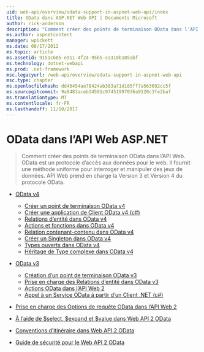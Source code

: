 ```yaml
---
uid: web-api/overview/odata-support-in-aspnet-web-api/index
title: OData dans ASP.NET Web API | Documents Microsoft
author: rick-anderson
description: "Comment créer des points de terminaison OData dans l’API Web. OData est un protocole d’accès aux données pour le web. Il fournit une méthode uniforme pour interroger et manipuler des jeux de données. Web API s..."
ms.author: aspnetcontent
manager: wpickett
ms.date: 08/17/2012
ms.topic: article
ms.assetid: 9151c605-e911-4f24-95b5-ca310b105abf
ms.technology: dotnet-webapi
ms.prod: .net-framework
msc.legacyurl: /web-api/overview/odata-support-in-aspnet-web-api
msc.type: chapter
ms.openlocfilehash: dd46454ae78424ab383a71d185ff7a563692cc5f
ms.sourcegitcommit: 9a9483aceb34591c97451997036a9120c3fe2baf
ms.translationtype: MT
ms.contentlocale: fr-FR
ms.lasthandoff: 11/10/2017
---
```

<a name="odata-in-aspnet-web-api"></a>OData dans l’API Web ASP.NET
====================
> Comment créer des points de terminaison OData dans l’API Web. OData est un protocole d’accès aux données pour le web. Il fournit une méthode uniforme pour interroger et manipuler des jeux de données. API Web prend en charge la Version 3 et Version 4 du protocole OData.


- [OData v4](odata-v4/index.md)

    - [Créer un point de terminaison OData v4](odata-v4/create-an-odata-v4-endpoint.md)
    - [Créer une application de Client OData v4 (c#)](odata-v4/create-an-odata-v4-client-app.md)
    - [Relations d’entité dans OData v4](odata-v4/entity-relations-in-odata-v4.md)
    - [Actions et fonctions dans OData v4](odata-v4/odata-actions-and-functions.md)
    - [Relation contenant-contenu dans OData v4](odata-v4/odata-containment-in-web-api-22.md)
    - [Créer un Singleton dans OData v4](odata-v4/using-a-singleton-in-an-odata-endpoint-in-web-api-22.md)
    - [Types ouverts dans OData v4](odata-v4/use-open-types-in-odata-v4.md)
    - [Héritage de Type complexe dans OData v4](odata-v4/complex-type-inheritance-in-odata-v4.md)
- [OData v3](odata-v3/index.md)

    - [Création d’un point de terminaison OData v3](odata-v3/creating-an-odata-endpoint.md)
    - [Prise en charge des Relations d’entité dans OData v3](odata-v3/working-with-entity-relations.md)
    - [Actions OData dans l’API Web 2](odata-v3/odata-actions.md)
    - [Appel à un Service OData à partir d’un Client .NET (c#)](odata-v3/calling-an-odata-service-from-a-net-client.md)
- [Prise en charge des Options de requête OData dans l’API Web 2](supporting-odata-query-options.md)
- [À l’aide de $select, $expand et $value dans Web API 2 OData](using-select-expand-and-value.md)
- [Conventions d’itinéraire dans Web API 2 OData](odata-routing-conventions.md)
- [Guide de sécurité pour le Web API 2 OData](odata-security-guidance.md)
